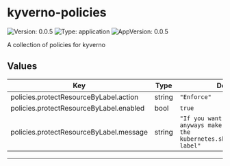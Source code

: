 # kyverno-policies

![Version: 0.0.5](https://img.shields.io/badge/Version-0.0.5-informational?style=flat-square) ![Type: application](https://img.shields.io/badge/Type-application-informational?style=flat-square) ![AppVersion: 0.0.5](https://img.shields.io/badge/AppVersion-0.0.5-informational?style=flat-square)

A collection of policies for kyverno

## Values

| Key | Type | Default | Description |
|-----|------|---------|-------------|
| policies.protectResourceByLabel.action | string | `"Enforce"` |  |
| policies.protectResourceByLabel.enabled | bool | `true` |  |
| policies.protectResourceByLabel.message | string | `"If you want to delete it anyways make sure to remove the kubernetes.she.net/protected label"` |  |

----------------------------------------------
